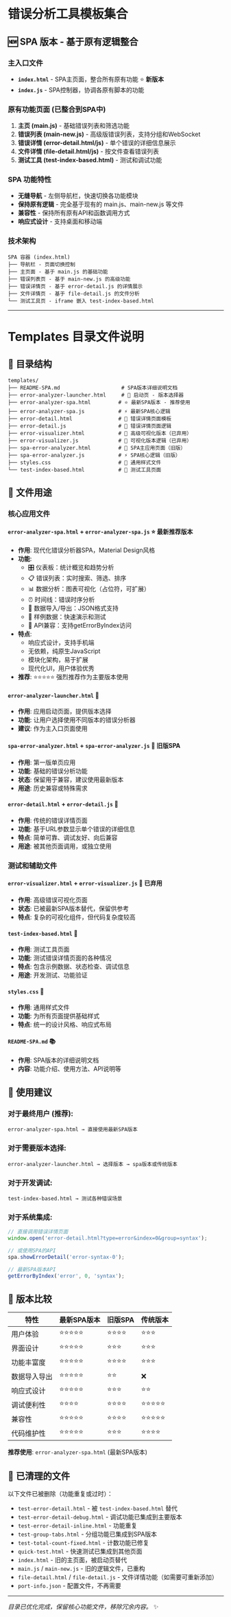 # 错误分析工具模板集合

## 🆕 SPA 版本 - 基于原有逻辑整合

### 主入口文件
- **`index.html`** - SPA主页面，整合所有原有功能 ⭐ **新版本**
- **`index.js`** - SPA控制器，协调各原有脚本的功能

### 原有功能页面 (已整合到SPA中)
1. **主页 (main.js)** - 基础错误列表和筛选功能
2. **错误列表 (main-new.js)** - 高级版错误列表，支持分组和WebSocket
3. **错误详情 (error-detail.html/js)** - 单个错误的详细信息展示
4. **文件详情 (file-detail.html/js)** - 按文件查看错误列表
5. **测试工具 (test-index-based.html)** - 测试和调试功能

### SPA 功能特性
- **无缝导航** - 左侧导航栏，快速切换各功能模块
- **保持原有逻辑** - 完全基于现有的 main.js、main-new.js 等文件
- **兼容性** - 保持所有原有API和函数调用方式
- **响应式设计** - 支持桌面和移动端

### 技术架构
```
SPA 容器 (index.html)
├── 导航栏 - 页面切换控制
├── 主页面 - 基于 main.js 的基础功能
├── 错误列表页 - 基于 main-new.js 的高级功能  
├── 错误详情页 - 基于 error-detail.js 的详情展示
├── 文件详情页 - 基于 file-detail.js 的文件分析
└── 测试工具页 - iframe 嵌入 test-index-based.html
```

---

# Templates 目录文件说明

## 📁 目录结构

```
templates/
├── README-SPA.md                    # SPA版本详细说明文档
├── error-analyzer-launcher.html     # 🚀 启动页 - 版本选择器
├── error-analyzer-spa.html         # ⭐ 最新SPA版本 - 推荐使用
├── error-analyzer-spa.js           # ⚡ 最新SPA核心逻辑
├── error-detail.html               # 📄 错误详情页面模板
├── error-detail.js                 # 🔧 错误详情页面逻辑
├── error-visualizer.html           # 🎨 高级可视化版本（已弃用）
├── error-visualizer.js             # 🔧 可视化版本逻辑（已弃用）
├── spa-error-analyzer.html         # 🎯 SPA主应用页面（旧版）
├── spa-error-analyzer.js           # ⚡ SPA核心逻辑（旧版）
├── styles.css                      # 🎨 通用样式文件
└── test-index-based.html           # 🧪 测试工具页面
```

## 🎯 文件用途

### 核心应用文件

#### `error-analyzer-spa.html` + `error-analyzer-spa.js` ⭐ **最新推荐版本**
- **作用**: 现代化错误分析器SPA，Material Design风格
- **功能**: 
  - 🎛️ 仪表板：统计概览和趋势分析
  - 📋 错误列表：实时搜索、筛选、排序
  - 📊 数据分析：图表可视化（占位符，可扩展）
  - ⏰ 时间线：错误时序分析
  - 📁 数据导入/导出：JSON格式支持
  - 🎲 样例数据：快速演示和测试
  - 🔌 API兼容：支持getErrorByIndex访问
- **特点**: 
  - 响应式设计，支持手机端
  - 无依赖，纯原生JavaScript
  - 模块化架构，易于扩展
  - 现代化UI，用户体验优秀
- **推荐**: ⭐⭐⭐⭐⭐ 强烈推荐作为主要版本使用

#### `error-analyzer-launcher.html` 🚀
- **作用**: 应用启动页面，提供版本选择
- **功能**: 让用户选择使用不同版本的错误分析器
- **建议**: 作为主入口页面使用

#### `spa-error-analyzer.html` + `spa-error-analyzer.js` 🎯 **旧版SPA**
- **作用**: 第一版单页应用
- **功能**: 基础的错误分析功能
- **状态**: 保留用于兼容，建议使用最新版本
- **用途**: 历史兼容或特殊需求

#### `error-detail.html` + `error-detail.js` 📄
- **作用**: 传统的错误详情页面
- **功能**: 基于URL参数显示单个错误的详细信息
- **特点**: 简单可靠、调试友好、向后兼容
- **用途**: 被其他页面调用，或独立使用

### 测试和辅助文件

#### `error-visualizer.html` + `error-visualizer.js` 🎨 **已弃用**
- **作用**: 高级错误可视化页面
- **状态**: 已被最新SPA版本替代，保留供参考
- **特点**: 复杂的可视化组件，但代码复杂度较高

#### `test-index-based.html` 🧪
- **作用**: 测试工具页面
- **功能**: 测试错误详情页面的各种情况
- **特点**: 包含示例数据、状态检查、调试信息
- **用途**: 开发测试、功能验证

#### `styles.css` 🎨
- **作用**: 通用样式文件
- **功能**: 为所有页面提供基础样式
- **特点**: 统一的设计风格、响应式布局

#### `README-SPA.md` 📚
- **作用**: SPA版本的详细说明文档
- **内容**: 功能介绍、使用方法、API说明等

## 🚀 使用建议

### 对于最终用户 (推荐):
```
error-analyzer-spa.html → 直接使用最新SPA版本
```

### 对于需要版本选择:
```
error-analyzer-launcher.html → 选择版本 → spa版本或传统版本
```

### 对于开发调试:
```
test-index-based.html → 测试各种错误场景
```

### 对于系统集成:
```javascript
// 直接调用错误详情页面
window.open('error-detail.html?type=error&index=0&group=syntax');

// 或使用SPA的API
spa.showErrorDetail('error-syntax-0');

// 最新SPA版本API
getErrorByIndex('error', 0, 'syntax');
```

## 🔄 版本比较

| 特性 | 最新SPA版本 | 旧版SPA | 传统版本 |
|------|-------------|---------|----------|
| 用户体验 | ⭐⭐⭐⭐⭐ | ⭐⭐⭐⭐ | ⭐⭐⭐ |
| 界面设计 | ⭐⭐⭐⭐⭐ | ⭐⭐⭐ | ⭐⭐⭐ |
| 功能丰富度 | ⭐⭐⭐⭐⭐ | ⭐⭐⭐⭐ | ⭐⭐⭐ |
| 数据导入导出 | ⭐⭐⭐⭐⭐ | ⭐⭐ | ❌ |
| 响应式设计 | ⭐⭐⭐⭐⭐ | ⭐⭐⭐ | ⭐⭐ |
| 调试便利性 | ⭐⭐⭐⭐ | ⭐⭐⭐⭐ | ⭐⭐⭐⭐⭐ |
| 兼容性 | ⭐⭐⭐⭐⭐ | ⭐⭐⭐⭐ | ⭐⭐⭐⭐⭐ |
| 代码维护性 | ⭐⭐⭐⭐⭐ | ⭐⭐⭐ | ⭐⭐⭐⭐ |

**推荐使用**: `error-analyzer-spa.html` (最新SPA版本)

## 🧹 已清理的文件

以下文件已被删除（功能重复或过时）：
- `test-error-detail.html` - 被 `test-index-based.html` 替代
- `test-error-detail-debug.html` - 调试功能已集成到主要版本
- `test-error-detail-inline.html` - 功能重复
- `test-group-tabs.html` - 分组功能已集成到SPA版本
- `test-total-count-fixed.html` - 计数功能已修复
- `quick-test.html` - 快速测试已集成到其他页面
- `index.html` - 旧的主页面，被启动页替代
- `main.js` / `main-new.js` - 旧的逻辑文件，已重构
- `file-detail.html` / `file-detail.js` - 文件详情功能（如需要可重新添加）
- `port-info.json` - 配置文件，不再需要

---

*目录已优化完成，保留核心功能文件，移除冗余内容。* ✨
